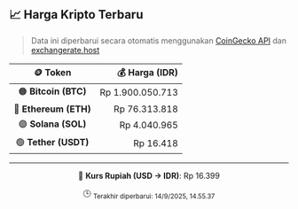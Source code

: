

<!-- HARGA_KRIPTO -->
## 📈 Harga Kripto Terbaru

> Data ini diperbarui secara otomatis menggunakan [CoinGecko API](https://www.coingecko.com/) dan [exchangerate.host](https://exchangerate.host/)

<div align="center">

| 🪙 Token | 💰 Harga (IDR) |
|:------:|---------------:|
| 🟠 **Bitcoin (BTC)**   | Rp 1.900.050.713 |
| 🔵 **Ethereum (ETH)**  | Rp 76.313.818 |
| 🟣 **Solana (SOL)**    | Rp 4.040.965 |
| 🟢 **Tether (USDT)**   | Rp 16.418 |

---

💱 **Kurs Rupiah (USD → IDR)**: Rp 16.399

🕒 <sub>Terakhir diperbarui: 14/9/2025, 14.55.37</sub>

</div>
<!-- /HARGA_KRIPTO -->